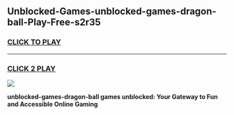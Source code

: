 
## Unblocked-Games-unblocked-games-dragon-ball-Play-Free-s2r35
<h3>
<a href="https://premium76.site?title=unblocked-games-dragon-ball&ref=22A">CLICK TO PLAY</a></h3>
<hr>

<h3>
<a href="https://premium76.site?title=unblocked-games-dragon-ball&ref=22A">CLICK 2 PLAY</a>
  
</h3>

<a href="https://premium76.site?title=unblocked-games-dragon-ball&ref=22A"><img src="https://clearcache.store/games.png"></a>


**unblocked-games-dragon-ball games unblocked: Your Gateway to Fun and Accessible Online Gaming**
